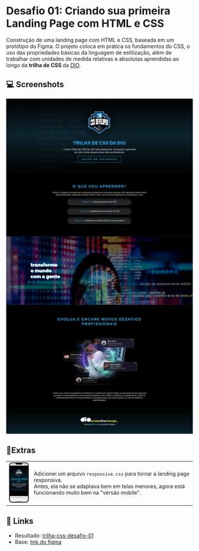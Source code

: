 # Desafio 01: Criando sua primeira Landing Page com HTML e CSS

Construção de uma landing page com HTML e CSS, baseada em um protótipo do Figma. O projeto coloca em prática os fundamentos do CSS, o uso das propriedades básicas da linguagem de estilização, além de trabalhar com unidades de medida relativas e absolutas aprendidas ao longo da **trilha de CSS** da [DIO](https://web.dio.me/).

## 💻 Screenshots

<img src="./assets/images/final.png"/>

## 📱Extras

<table>
  <tr>
    <td align="r">
      <img src="./assets/images/mobile.gif" width="100"/>
    </td>
    <td>
      <p align="left"> Adicionei um arquivo <code>responsive.css</code> para tornar a landing page responsiva.<br/>
        Antes, ela não se adaptava bem em telas menores, agora está funcionando muito bem na "versão mobile".
      </p>
    </td>
  </tr>
</table>

## 🔗 Links

- Resultado: [trilha-css-desafio-01](https://mariana4ads.github.io/trilha-css-desafio-01/)
- Base: [link do figma](https://www.figma.com/file/3PiokoJj9IhGDnNiWAJbz7/DIO---Desafio-01?node-id=2%3A6)
